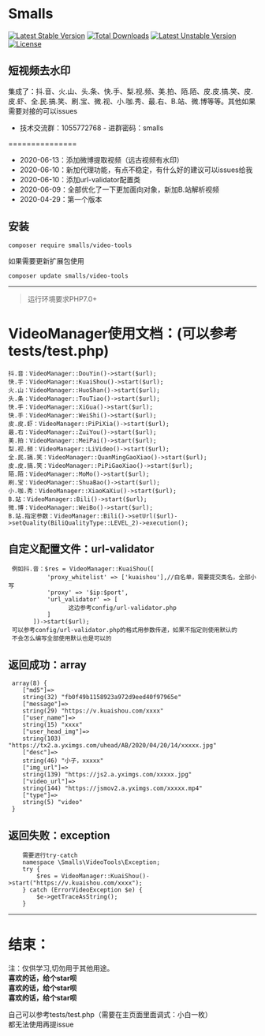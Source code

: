 <h1>Smalls</h1>
<p>
<a href="https://packagist.org/packages/smalls/video-tools"><img src="https://poser.pugx.org/smalls/video-tools/v/stable" alt="Latest Stable Version"></a>
<a href="https://packagist.org/packages/smalls/video-tools"><img src="https://poser.pugx.org/smalls/video-tools/downloads" alt="Total Downloads"></a>
<a href="https://packagist.org/packages/smalls/video-tools"><img src="https://poser.pugx.org/smalls/video-tools/v/unstable" alt="Latest Unstable Version"></a>
<a href="https://packagist.org/packages/smalls/video-tools"><img src="https://poser.pugx.org/smalls/video-tools/license" alt="License"></a>
</p>

## 短视频去水印
集成了：抖.音、火.山、头.条、快.手、梨.视.频、美.拍、陌.陌、皮.皮.搞.笑、皮.皮.虾、全.民.搞.笑、刷.宝、微.视、小.咖.秀、最.右、B.站、微.博等等。其他如果需要对接的可以issues

* 技术交流群：1055772768 - 进群密码：smalls

===============
* 2020-06-13：添加微博提取视频（远古视频有水印）
* 2020-06-10：新加代理功能，有点不稳定，有什么好的建议可以issues给我
* 2020-06-10：添加url-validator配置类
* 2020-06-09：全部优化了一下更加面向对象，新加B.站解析视频
* 2020-04-29：第一个版本

## 安装

~~~
composer require smalls/video-tools
~~~

如果需要更新扩展包使用
~~~
composer update smalls/video-tools
~~~
 ********
> 运行环境要求PHP7.0+
 
 VideoManager使用文档：(可以参考tests/test.php)
 ==
    抖.音：VideoManager::DouYin()->start($url);
    快.手：VideoManager::KuaiShou()->start($url);
    火.山：VideoManager::HuoShan()->start($url);
    头.条：VideoManager::TouTiao()->start($url);
    快.手：VideoManager::XiGua()->start($url);
    快.手：VideoManager::WeiShi()->start($url);
    皮.皮.虾：VideoManager::PiPiXia()->start($url);
    最.右：VideoManager::ZuiYou()->start($url);
    美.拍：VideoManager::MeiPai()->start($url);
    梨.视.频：VideoManager::LiVideo()->start($url);
    全.民.搞.笑：VideoManager::QuanMingGaoXiao()->start($url);
    皮.皮.搞.笑：VideoManager::PiPiGaoXiao()->start($url);
    陌.陌：VideoManager::MoMo()->start($url);
    刷.宝：VideoManager::ShuaBao()->start($url);
    小.咖.秀：VideoManager::XiaoKaXiu()->start($url);
    B.站：VideoManager::Bili()->start($url);
    微.博：VideoManager::WeiBo()->start($url);
    B.站.指定参数：VideoManager::Bili()->setUrl($url)->setQuality(BiliQualityType::LEVEL_2)->execution();
   自定义配置文件：url-validator
   --
   ````
    例如抖.音：$res = VideoManager::KuaiShou([
              'proxy_whitelist' => ['kuaishou'],//白名单，需要提交类名，全部小写
              'proxy' => '$ip:$port',
              'url_validator' => [
                    这边参考config/url-validator.php
              ]
          ])->start($url);
    可以参考config/url-validator.php的格式用参数传递，如果不指定则使用默认的
    不会怎么编写全部使用默认也是可以的
   ````
   返回成功：array
   --
   ````
    array(8) {
       ["md5"]=>
       string(32) "fb0f49b1158923a972d9eed40f97965e"
       ["message"]=>
       string(29) "https://v.kuaishou.com/xxxx"
       ["user_name"]=>
       string(15) "xxxx"
       ["user_head_img"]=>
       string(103) "https://tx2.a.yximgs.com/uhead/AB/2020/04/20/14/xxxxx.jpg"
       ["desc"]=>
       string(46) "小子，xxxxx"
       ["img_url"]=>
       string(139) "https://js2.a.yximgs.com/xxxxx.jpg"
       ["video_url"]=>
       string(144) "https://jsmov2.a.yximgs.com/xxxxx.mp4"
       ["type"]=>
       string(5) "video"
    }
   ````
   返回失败：exception
   --
   ````
       需要进行try-catch
       namespace \Smalls\VideoTools\Exception;
       try {
           $res = VideoManager::KuaiShou()->start("https://v.kuaishou.com/xxxx");
       } catch (ErrorVideoException $e) {
           $e->getTraceAsString();
       }
   ````
  ********
结束：  
==
  <font>注：仅供学习,切勿用于其他用途。</font> <br>
  **喜欢的话，给个star呗**<br>
  **喜欢的话，给个star呗**<br>
  **喜欢的话，给个star呗**<br>
  
  自己可以参考tests/test.php（需要在主页面里面调式：小白一枚）<br>
  都无法使用再提issue
